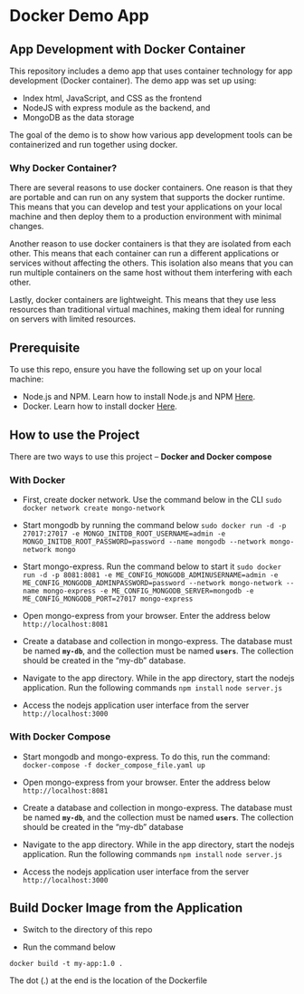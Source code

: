 # Docker Demo App

## App Development with Docker Container

This repository includes a demo app that uses container technology for app development (Docker container). The demo app was set up using:

* Index html, JavaScript, and CSS as the frontend
* NodeJS with express module as the backend, and
* MongoDB as the data storage

The goal of the demo is to show how various app development tools can be containerized and run together using docker.

### Why Docker Container?
There are several reasons to use docker containers. One reason is that they are portable and can run on any system that supports the docker runtime. This means that you can develop and test your applications on your local machine and then deploy them to a production environment with minimal changes.

Another reason to use docker containers is that they are isolated from each other. This means that each container can run a different applications or services without affecting the others. This isolation also means that you can run multiple containers on the same host without them interfering with each other.

Lastly, docker containers are lightweight. This means that they use less resources than traditional virtual machines, making them ideal for running on servers with limited resources.

## Prerequisite
To use this repo, ensure you have the following set up on your local machine:

* Node.js and NPM. Learn how to install Node.js and NPM [Here](https://nodejs.org/en/download/). 
* Docker. Learn how to install docker [Here](https://docs.docker.com/desktop/install/windows-install/). 

## How to use the Project

There are two ways to use this project – **Docker and Docker compose**

### With Docker
* First, create docker network. Use the command below in the CLI
`sudo docker network create mongo-network`

* Start mongodb by running the command below
`sudo docker run -d -p 27017:27017 -e MONGO_INITDB_ROOT_USERNAME=admin -e MONGO_INITDB_ROOT_PASSWORD=password --name mongodb --network mongo-network mongo`

* Start mongo-express. Run the command below to start it
`sudo docker run -d -p 8081:8081 -e ME_CONFIG_MONGODB_ADMINUSERNAME=admin -e ME_CONFIG_MONGODB_ADMINPASSWORD=password --network mongo-network --name mongo-express -e ME_CONFIG_MONGODB_SERVER=mongodb -e ME_CONFIG_MONGODB_PORT=27017 mongo-express`

* Open mongo-express from your browser. Enter the address below
`http://localhost:8081`

* Create a database and collection in mongo-express. The database must be named **`my-db`**, and the collection must be named **`users`**. The collection should be created in the “my-db” database.

* Navigate to the app directory. While in the app directory, start the nodejs application. Run the following commands
`npm install` 
`node server.js`

* Access the nodejs application user interface from the server
`http://localhost:3000`

### With Docker Compose

* Start mongodb and mongo-express. To do this, run the command:
`docker-compose -f docker_compose_file.yaml up`

* Open mongo-express from your browser. Enter the address below
`http://localhost:8081`

* Create a database and collection in mongo-express. The database must be named **`my-db`**, and the collection must be named **`users`**. The collection should be created in the “my-db” database

* Navigate to the app directory. While in the app directory, start the nodejs application. Run the following commands
`npm install` 
`node server.js`

* Access the nodejs application user interface from the server
`http://localhost:3000`

## Build Docker Image from the Application

* Switch to the directory of this repo

* Run the command below

`docker build -t my-app:1.0 . `

The dot (.) at the end is the location of the Dockerfile



